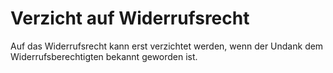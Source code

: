# Verzicht auf Widerrufsrecht

Auf das Widerrufsrecht kann erst verzichtet werden, wenn der Undank dem Widerrufsberechtigten bekannt geworden ist. 

